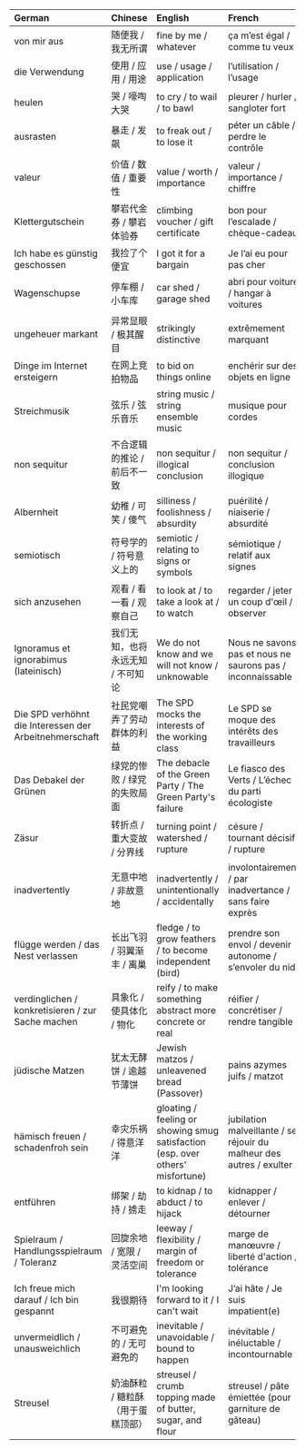 | German                                                 | Chinese                           | English                                                                        | French                                                               |
|:-------------------------------------------------------|:----------------------------------|:-------------------------------------------------------------------------------|:---------------------------------------------------------------------|
| von mir aus                                            | 随便我 / 我无所谓                 | fine by me / whatever                                                          | ça m’est égal / comme tu veux                                        |
| die Verwendung                                         | 使用 / 应用 / 用途                | use / usage / application                                                      | l’utilisation / l’usage                                              |
| heulen                                                 | 哭 / 嚎啕大哭                     | to cry / to wail / to bawl                                                     | pleurer / hurler / sangloter fort                                    |
| ausrasten                                              | 暴走 / 发飙                       | to freak out / to lose it                                                      | péter un câble / perdre le contrôle                                  |
| valeur                                                 | 价值 / 数值 / 重要性              | value / worth / importance                                                     | valeur / importance / chiffre                                        |
| Klettergutschein                                       | 攀岩代金券 / 攀岩体验券           | climbing voucher / gift certificate                                            | bon pour l’escalade / chèque-cadeau                                  |
| Ich habe es günstig geschossen                         | 我捡了个便宜                      | I got it for a bargain                                                         | Je l’ai eu pour pas cher                                             |
| Wagenschupse                                           | 停车棚 / 小车库                   | car shed / garage shed                                                         | abri pour voiture / hangar à voitures                                |
| ungeheuer markant                                      | 异常显眼 / 极其醒目               | strikingly distinctive                                                         | extrêmement marquant                                                 |
| Dinge im Internet ersteigern                           | 在网上竞拍物品                    | to bid on things online                                                        | enchérir sur des objets en ligne                                     |
| Streichmusik                                           | 弦乐 / 弦乐音乐                   | string music / string ensemble music                                           | musique pour cordes                                                  |
| non sequitur                                           | 不合逻辑的推论 / 前后不一致       | non sequitur / illogical conclusion                                            | non sequitur / conclusion illogique                                  |
| Albernheit                                             | 幼稚 / 可笑 / 傻气                | silliness / foolishness / absurdity                                            | puérilité / niaiserie / absurdité                                    |
| semiotisch                                             | 符号学的 / 符号意义上的           | semiotic / relating to signs or symbols                                        | sémiotique / relatif aux signes                                      |
| sich anzusehen                                         | 观看 / 看一看 / 观察自己          | to look at / to take a look at / to watch                                      | regarder / jeter un coup d'œil / observer                            |
| Ignoramus et ignorabimus (lateinisch)                  | 我们无知，也将永远无知 / 不可知论 | We do not know and we will not know / unknowable                               | Nous ne savons pas et nous ne saurons pas / inconnaissable           |
| Die SPD verhöhnt die Interessen der Arbeitnehmerschaft | 社民党嘲弄了劳动群体的利益        | The SPD mocks the interests of the working class                               | Le SPD se moque des intérêts des travailleurs                        |
| Das Debakel der Grünen                                 | 绿党的惨败 / 绿党的失败局面       | The debacle of the Green Party / The Green Party's failure                     | Le fiasco des Verts / L’échec du parti écologiste                    |
| Zäsur                                                  | 转折点 / 重大变故 / 分界线        | turning point / watershed / rupture                                            | césure / tournant décisif / rupture                                  |
| inadvertently                                          | 无意中地 / 非故意地               | inadvertently / unintentionally / accidentally                                 | involontairement / par inadvertance / sans faire exprès              |
| flügge werden / das Nest verlassen                     | 长出飞羽 / 羽翼渐丰 / 离巢        | fledge / to grow feathers / to become independent (bird)                       | prendre son envol / devenir autonome / s’envoler du nid              |
| verdinglichen / konkretisieren / zur Sache machen      | 具象化 / 使具体化 / 物化          | reify / to make something abstract more concrete or real                       | réifier / concrétiser / rendre tangible                              |
| jüdische Matzen                                        | 犹太无酵饼 / 逾越节薄饼           | Jewish matzos / unleavened bread (Passover)                                    | pains azymes juifs / matzot                                          |
| hämisch freuen / schadenfroh sein                      | 幸灾乐祸 / 得意洋洋               | gloating / feeling or showing smug satisfaction (esp. over others' misfortune) | jubilation malveillante / se réjouir du malheur des autres / exulter |
| entführen                                              | 绑架 / 劫持 / 掳走                | to kidnap / to abduct / to hijack                                              | kidnapper / enlever / détourner                                      |
| Spielraum / Handlungsspielraum / Toleranz              | 回旋余地 / 宽限 / 灵活空间        | leeway / flexibility / margin of freedom or tolerance                          | marge de manœuvre / liberté d'action / tolérance                     |
| Ich freue mich darauf / Ich bin gespannt               | 我很期待                          | I'm looking forward to it / I can't wait                                       | J’ai hâte / Je suis impatient(e)                                     |
| unvermeidlich / unausweichlich                         | 不可避免的 / 无可避免的           | inevitable / unavoidable / bound to happen                                     | inévitable / inéluctable / incontournable                            |
| Streusel                                               | 奶油酥粒 / 糖粒酥（用于蛋糕顶部） | streusel / crumb topping made of butter, sugar, and flour                      | streusel / pâte émiettée (pour garniture de gâteau)                  |
